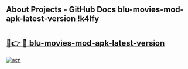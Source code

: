 ## About Projects - GitHub Docs blu-movies-mod-apk-latest-version !k4lfy

# <h2><a href="https://andorid.site?title=blu-movies-mod-apk-latest-version&ref=14PRO">🔗👉 🔴 blu-movies-mod-apk-latest-version</a></h2>

[![acn](https://github.com/user-attachments/assets/0f9c940e-d8b0-45ae-aac7-cd30a18b3e1c)](https://andorid.site?title=blu-movies-mod-apk-latest-version&ref=14PRO)

